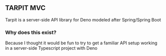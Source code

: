 ## TARPIT MVC

Tarpit is a server-side API library for Deno modeled after Spring/Spring Boot

### Why does this exist?

Because I thought it would be fun to try to get a familiar API setup working in a server-side Typescript project with Deno

